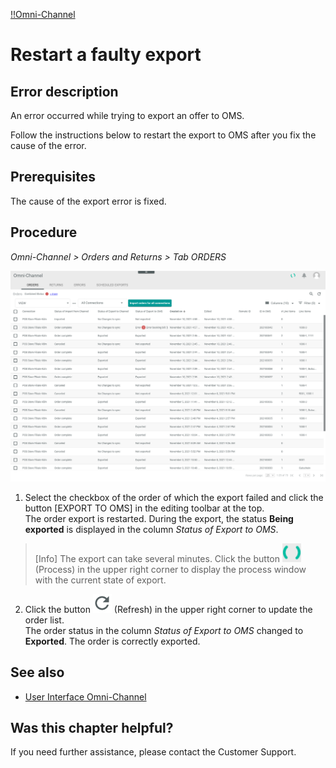 [!!Omni-Channel](Channels)

# Restart a faulty export

## Error description
An error occurred while trying to export an offer to OMS.

Follow the instructions below to restart the export to OMS after you fix the cause of the error.


## Prerequisites

The cause of the export error is fixed.


## Procedure

*Omni-Channel > Orders and Returns > Tab ORDERS*

![Orders](/Assets/Screenshots/Channels/OrdersReturns/Orders/Orders.png "[Orders]")

1. Select the checkbox of the order of which the export failed and click the button [EXPORT TO OMS] in the editing toolbar at the top.     
The order export is restarted. During the export, the status **Being exported** is displayed in the column *Status of Export to OMS*.

> [Info] The export can take several minutes. Click the button ![Process](/Assets/Icons/Process.png "[Process]") (Process) in the upper right corner to display the process window with the current state of export.

2. Click the button ![Refresh](/Assets/Icons/Refresh01.png "[Refresh]") (Refresh) in the upper right corner to update the order list.   
The order status in the column *Status of Export to OMS* changed to **Exported**. The order is correctly exported.

## See also

- [User Interface Omni-Channel](/Channels/UserInterface/00_UserInterface.md)


## Was this chapter helpful?

If you need further assistance, please contact the Customer Support.
